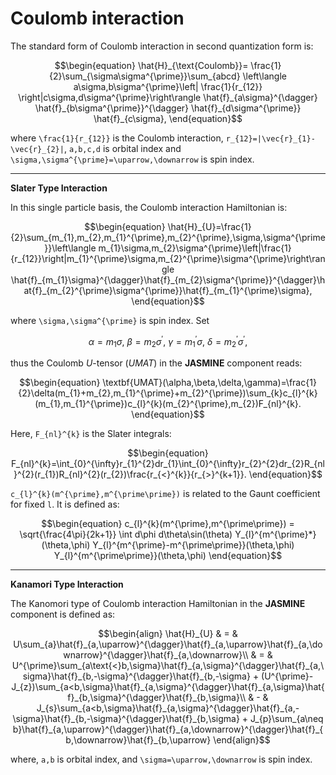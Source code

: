 # Coulomb interaction

The standard form of Coulomb interaction in second quantization form is:

```math
\begin{equation}
\hat{H}_{\text{Coulomb}}=
\frac{1}{2}\sum_{\sigma\sigma^{\prime}}\sum_{abcd}
\left\langle a\sigma,b\sigma^{\prime}\left|
\frac{1}{r_{12}}
\right|c\sigma,d\sigma^{\prime}\right\rangle
\hat{f}_{a\sigma}^{\dagger}
\hat{f}_{b\sigma^{\prime}}^{\dagger}
\hat{f}_{d\sigma^{\prime}}
\hat{f}_{c\sigma},
\end{equation}
```

where ``\frac{1}{r_{12}}`` is the Coulomb interaction, ``r_{12}=|\vec{r}_{1}-\vec{r}_{2}|``, ``a,b,c,d`` is orbital index and ``\sigma,\sigma^{\prime}=\uparrow,\downarrow`` is spin index.

---

**Slater Type Interaction**

In this single particle basis, the Coulomb interaction Hamiltonian is:

```math
\begin{equation}
\hat{H}_{U}=\frac{1}{2}\sum_{m_{1},m_{2},m_{1}^{\prime},m_{2}^{\prime},\sigma,\sigma^{\prime}}\left\langle m_{1}\sigma,m_{2}\sigma^{\prime}\left|\frac{1}{r_{12}}\right|m_{1}^{\prime}\sigma,m_{2}^{\prime}\sigma^{\prime}\right\rangle \hat{f}_{m_{1}\sigma}^{\dagger}\hat{f}_{m_{2}\sigma^{\prime}}^{\dagger}\hat{f}_{m_{2}^{\prime}\sigma^{\prime}}\hat{f}_{m_{1}^{\prime}\sigma},
\end{equation}
```

where ``\sigma,\sigma^{\prime}`` is spin index. Set

```math
\alpha=m_{1}\sigma,\ \beta=m_{2}\sigma^{\prime},\ \gamma=m_{1}^{\prime}\sigma,\ \delta=m_{2}^{\prime}\sigma^{\prime},
```

thus the Coulomb *U*-tensor (*UMAT*) in the **JASMINE** component reads:

```math
\begin{equation}
\textbf{UMAT}(\alpha,\beta,\delta,\gamma)=\frac{1}{2}\delta(m_{1}+m_{2},m_{1}^{\prime}+m_{2}^{\prime})\sum_{k}c_{l}^{k}(m_{1},m_{1}^{\prime})c_{l}^{k}(m_{2}^{\prime},m_{2})F_{nl}^{k}.
\end{equation}
```

Here, ``F_{nl}^{k}`` is the Slater integrals:

```math
\begin{equation}
F_{nl}^{k}=\int_{0}^{\infty}r_{1}^{2}dr_{1}\int_{0}^{\infty}r_{2}^{2}dr_{2}R_{nl}^{2}(r_{1})R_{nl}^{2}(r_{2})\frac{r_{<}^{k}}{r_{>}^{k+1}}.
\end{equation}
```

``c_{l}^{k}(m^{\prime},m^{\prime\prime})`` is related to the Gaunt coefficient for fixed ``l``. It is defined as:

```math
\begin{equation}
c_{l}^{k}(m^{\prime},m^{\prime\prime}) = 
\sqrt{\frac{4\pi}{2k+1}} 
\int d\phi d\theta\sin(\theta)
Y_{l}^{m^{\prime}*}(\theta,\phi)
Y_{l}^{m^{\prime}-m^{\prime\prime}}(\theta,\phi)
Y_{l}^{m^{\prime\prime}}(\theta,\phi)
\end{equation}
```

---

**Kanamori Type Interaction**

The Kanomori type of Coulomb interaction Hamiltonian in the **JASMINE** component is defined as:

```math
\begin{align}
\hat{H}_{U} & = & U\sum_{a}\hat{f}_{a,\uparrow}^{\dagger}\hat{f}_{a,\uparrow}\hat{f}_{a,\downarrow}^{\dagger}\hat{f}_{a,\downarrow}\\
 & = & U^{\prime}\sum_{a\text{<}b,\sigma}\hat{f}_{a,\sigma}^{\dagger}\hat{f}_{a,\sigma}\hat{f}_{b,-\sigma}^{\dagger}\hat{f}_{b,-\sigma}
  + (U^{\prime}-J_{z})\sum_{a<b,\sigma}\hat{f}_{a,\sigma}^{\dagger}\hat{f}_{a,\sigma}\hat{f}_{b,\sigma}^{\dagger}\hat{f}_{b,\sigma}\\
 & - & J_{s}\sum_{a<b,\sigma}\hat{f}_{a,\sigma}^{\dagger}\hat{f}_{a,-\sigma}\hat{f}_{b,-\sigma}^{\dagger}\hat{f}_{b,\sigma}
  +  J_{p}\sum_{a\neq b}\hat{f}_{a,\uparrow}^{\dagger}\hat{f}_{a,\downarrow}^{\dagger}\hat{f}_{b,\downarrow}\hat{f}_{b,\uparrow}
\end{align}
```
where, ``a,b`` is orbital index, and ``\sigma=\uparrow,\downarrow`` is spin index.
